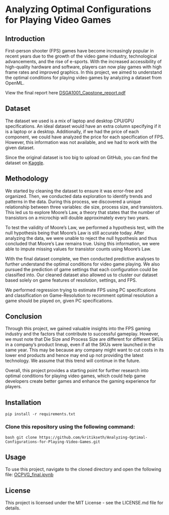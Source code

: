 # Analyzing Optimal Configurations for Playing Video Games

## Introduction
First-person shooter (FPS) games have become increasingly popular in recent years due to the growth of the video game industry, technological advancements, and the rise of e-sports. With the increased accessibility of high-quality hardware and software, players can now play games with high frame rates and improved graphics. In this project, we aimed to understand the optimal conditions for playing video games by analyzing a dataset from OpenML.

View the final report here [DSGA1001_Capstone_report.pdf](report/DSGA1001_Capstone_report.pdf)

## Dataset
The dataset we used is a mix of laptop and desktop CPU/GPU specifications. An ideal dataset would have an extra column specifying if it is a laptop or a desktop. Additionally, if we had the price of each component, we could have analyzed the price for each specification of FPS. However, this information was not available, and we had to work with the given dataset.

Since the original dataset is too big to upload on GitHub, you can find the dataset on [Kaggle](https://www.kaggle.com/datasets/kritikseth/achieved-frames-per-second-fps-in-video-games).

## Methodology
We started by cleaning the dataset to ensure it was error-free and organized. Then, we conducted data exploration to identify trends and patterns in the data. During this process, we discovered a unique relationship between three variables: die size, process size, and transistors. This led us to explore Moore’s Law, a theory that states that the number of transistors on a microchip will double approximately every two years.

To test the validity of Moore’s Law, we performed a hypothesis test, with the null hypothesis being that Moore’s Law is still accurate today. After analyzing the data, we were unable to reject the null hypothesis and thus concluded that Moore’s Law remains true. Using this information, we were able to impute missing values for transistor counts using Moore’s Law.

With the final dataset complete, we then conducted predictive analyses to further understand the optimal conditions for video game playing. We also pursued the prediction of game settings that each configuration could be classified into. Our cleaned dataset also allowed us to cluster our dataset based solely on game features of resolution, settings, and FPS.

We performed regression trying to estimate FPS using PC specifications and classification on Game-Resolution to recomment optimal resolution a game should be played on, given PC specifications.

## Conclusion
Through this project, we gained valuable insights into the FPS gaming industry and the factors that contribute to successful gameplay. However, we must note that Die Size and Process Size are different for different SKUs in a company’s product lineup, even if all the SKUs were launched in the same year. This may be because any company might want to cut costs in its lower end products and hence may end up not providing the latest technology. We assume that this trend will continue in the future.

Overall, this project provides a starting point for further research into optimal conditions for playing video games, which could help game developers create better games and enhance the gaming experience for players.

## Installation
```
pip install -r requirements.txt
```

### Clone this repository using the following command:
```
bash git clone https://github.com/kritikseth/Analyzing-Optimal-Configurations-for-Playing-Video-Games.git
```

## Usage
To use this project, navigate to the cloned directory and open the following file:
[OCPVG_final.ipynb](OCPVG_final.ipynb)

## License
This project is licensed under the MIT License - see the LICENSE.md file for details.
